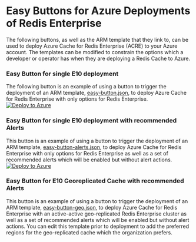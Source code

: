 # Easy Buttons for Azure Deployments of Redis Enterprise
The following buttons, as well as the ARM template that they link to, can be used to deploy Azure Cache for Redis Enterprise (ACRE) to your Azure account. The templates can be modified to constrain the options which a developer or operator has when they are deploying a Redis Cache to Azure.  

### Easy Button for single E10 deployment
The following button is an example of using a button to trigger the deployment of an ARM template, [easy-button.json](https://github.com/Redislabs-Solution-Architects/acre-deploy-with-alerts/blob/main/easy-button.json), to deploy Azure Cache for Redis Enterprise with only options for Redis Enterprise.  
[![Deploy to Azure](https://aka.ms/deploytoazurebutton)](https://portal.azure.com/#create/Microsoft.Template/uri/https%3A%2F%2Fraw.githubusercontent.com%2Fseanbot2000%2Feasy-button%2Fmain%2Feasy-button.json)

### Easy Button for single E10 deployment with recommended Alerts
This button is an example of using a button to trigger the deployment of an ARM template, [easy-button-alerts.json](https://github.com/Redislabs-Solution-Architects/acre-deploy-with-alerts/blob/main/easy-button-alerts.json), to deploy Azure Cache for Redis Enterprise with only options for Redis Enterprise as well as a set of recommended alerts which will be enabled but without alert actions.
[![Deploy to Azure](https://aka.ms/deploytoazurebutton)](https://portal.azure.com/#create/Microsoft.Template/uri/https%3A%2F%2Fraw.githubusercontent.com%2Fseanbot2000%2Feasy-button%2Fmain%2Feasy-button-alerts.json)

### Easy Button for E10 Georeplicated Cache with recommended Alerts
This button is an example of using a button to trigger the deployment of an ARM template, [easy-button-geo.json](https://github.com/Redislabs-Solution-Architects/acre-deploy-with-alerts/blob/main/easy-button-geo.json), to deploy Azure Cache for Redis Enterprise with an active-active geo-replicated Redis Enterprise cluster as well as a set of recommended alerts which will be enabled but without alert actions. You can edit this template prior to deployment to add the preferred regions for the geo-replicated cache which the organization prefers. 
